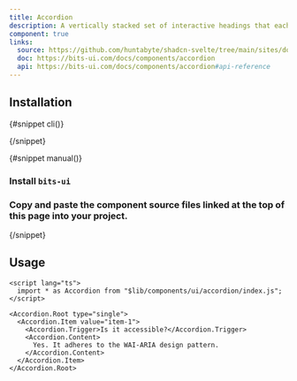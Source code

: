 ```yaml
---
title: Accordion
description: A vertically stacked set of interactive headings that each reveal a section of content.
component: true
links:
  source: https://github.com/huntabyte/shadcn-svelte/tree/main/sites/docs/src/lib/registry/ui/accordion
  doc: https://bits-ui.com/docs/components/accordion
  api: https://bits-ui.com/docs/components/accordion#api-reference
---
```


<script>
    import { ComponentPreview, PMAddComp, PMInstall, InstallTabs, Steps } from '$lib/components/docs';
</script>

<ComponentPreview name="accordion-demo" class="[&_[data-melt-accordion]]:sm:max-w-[70%]">

<div></div>

</ComponentPreview>

## Installation

<InstallTabs>

{#snippet cli()}

<PMAddComp name="accordion" />

{/snippet}

{#snippet manual()}

<Steps>

### Install `bits-ui`

<PMInstall command="bits-ui" />

### Copy and paste the component source files linked at the top of this page into your project.

</Steps>

{/snippet}

</InstallTabs>

## Usage

```svelte
<script lang="ts">
  import * as Accordion from "$lib/components/ui/accordion/index.js";
</script>

<Accordion.Root type="single">
  <Accordion.Item value="item-1">
    <Accordion.Trigger>Is it accessible?</Accordion.Trigger>
    <Accordion.Content>
      Yes. It adheres to the WAI-ARIA design pattern.
    </Accordion.Content>
  </Accordion.Item>
</Accordion.Root>
```
